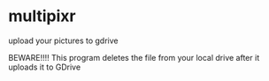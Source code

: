 multipixr
=========

upload your pictures to gdrive

BEWARE!!!! This program deletes the file from your local drive after it uploads it to GDrive
